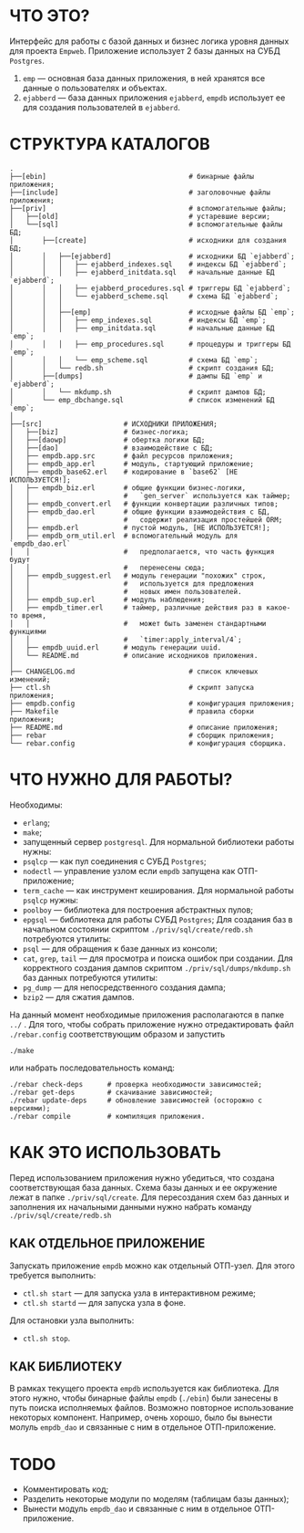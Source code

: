 # ЧТО ЭТО?

Интерфейс для работы с базой данных и бизнес логика уровня данных
для проекта `Empweb`.
Приложение использует 2 базы данных на СУБД `Postgres`.

1. `emp`      — основная база данных приложения,
в ней хранятся все данные о пользователях и объектах.
2. `ejabberd` — база данных приложения `ejabberd`, `empdb`
использует ее для создания пользователей в `ejabberd`.

# СТРУКТУРА КАТАЛОГОВ
    .
    ├──[ebin]                                   # бинарные файлы приложения;
    ├──[include]                                # заголовочные файлы приложения;
    ├──[priv]                                   # вспомогательные файлы;
    │   ├──[old]                                # устаревшие версии;
    │   └──[sql]                                # вспомогательные файлы БД;
    │       ├──[create]                         # исходники для создания БД;
    │       │   ├──[ejabberd]                   # исходники БД `ejabberd`;
    │       │   │   ├── ejabberd_indexes.sql    # индексы БД `ejabberd`;
    │       │   │   ├── ejabberd_initdata.sql   # начальные данные БД `ejabberd`;
    │       │   │   ├── ejabberd_procedures.sql # триггеры БД `ejabberd`;
    │       │   │   └── ejabberd_scheme.sql     # схема БД `ejabberd`;
    │       │   │
    │       │   ├──[emp]                        # исходные файлы БД `emp`;
    │       │   │   ├── emp_indexes.sql         # индексы БД `emp`;
    │       │   │   ├── emp_initdata.sql        # начальные данные БД `emp`;
    │       │   │   ├── emp_procedures.sql      # процедуры и триггеры БД `emp`;
    │       │   │   └── emp_scheme.sql          # схема БД `emp`;
    │       │   └── redb.sh                     # скрипт создания БД;
    │       ├──[dumps]                          # дампы БД `emp` и `ejabberd`;
    │       │   └── mkdump.sh                   # скрипт дампов БД;
    │       └── emp_dbchange.sql                # список изменений БД `emp`;
    │
    ├──[src]                    # ИСХОДНИКИ ПРИЛОЖЕНИЯ;
    │   ├──[biz]                # бизнес-логика;
    │   ├──[daowp]              # обертка логики БД;
    │   ├──[dao]                # взаимодействие с БД;
    │   ├── empdb.app.src       # файл ресурсов приложения;
    │   ├── empdb_app.erl       # модуль, стартующий приложение;
    │   ├── empdb_base62.erl    # кодирование в `base62` [НЕ ИСПОЛЬЗУЕТСЯ!];
    │   ├── empdb_biz.erl       # общие функции бизнес-логики,
    │   │                       #   `gen_server` используется как таймер;
    │   ├── empdb_convert.erl   # функции конвертации различных типов;
    │   ├── empdb_dao.erl       # общие функции взаимодействия с БД,
    │   │                       #   содержит реализация простейшей ORM;
    │   ├── empdb.erl           # пустой модуль, [НЕ ИСПОЛЬЗУЕТСЯ!];
    │   ├── empdb_orm_util.erl  # вспомогательный модуль для `empdb_dao.erl`
    │   │                       #   предполагается, что часть функция будут
    │   │                       #   перенесены сюда;
    │   ├── empdb_suggest.erl   # модуль генерации "похожих" строк,
    │   │                       #   используется для предложения
    │   │                       #   новых имен пользователей.
    │   ├── empdb_sup.erl       # модуль наблюдения;
    │   ├── empdb_timer.erl     # таймер, различные действия раз в какое-то время,
    │   │                       #   может быть заменен стандартными функциями
    │   │                       #   `timer:apply_interval/4`;
    │   ├── empdb_uuid.erl      # модуль генерации uuid.
    │   └── README.md           # описание исходников приложения.
    │
    ├── CHANGELOG.md                            # список ключевых изменений;
    ├── ctl.sh                                  # скрипт запуска приложения;
    ├── empdb.config                            # конфигурация приложения;
    ├── Makefile                                # правила сборки приложения;
    ├── README.md                               # описание приложения;
    ├── rebar                                   # сборщик приложения;
    └── rebar.config                            # конфигурация сборщика.

# ЧТО НУЖНО ДЛЯ РАБОТЫ?

Необходимы:
*   `erlang`;
*   `make`;
*   запущенный сервер `postgresql`.
Для нормальной библиотеки работы нужны:
*   `psqlcp`      — как пул соединения с СУБД `Postgres`;
*   `nodectl`     — управление узлом если `empdb` запущена как ОТП-приложение;
*   `term_cache`  — как инструмент кеширования.
Для нормальной работы `psqlcp` нужны:
*   `poolboy`     — библиотека для построения абстрактных пулов;
*   `epgsql`      — библиотека для работы СУБД `Postgres`;
Для создания баз в начальном состоянии скриптом `./priv/sql/create/redb.sh`
потребуются утилиты:
*   `psql`            — для обращения к базе данных из консоли;
*   `cat`, `grep`, `tail` — для просмотра и поиска ошибок при создании.
Для корректного создания дампов скриптом `./priv/sql/dumps/mkdump.sh`
баз данных потребуются утилиты:
*   `pg_dump`     — для непосредственного создания дампа;
*   `bzip2`       — для сжатия дампов.

На данный момент необходимые приложения располагаются в папке `../` .
Для того, чтобы собрать приложение нужно отредактировать файл `./rebar.config`
соответствующим образом и запустить

    ./make

или набрать последовательность команд:

    ./rebar check-deps      # проверка необходимости зависимостей;
    ./rebar get-deps        # скачивание зависимостей;
    ./rebar update-deps     # обновление зависимостей (осторожно с версиями);
    ./rebar compile         # компиляция приложения.

# КАК ЭТО ИСПОЛЬЗОВАТЬ

Перед использованием приложения нужно убедиться,
что создана соответствующая база данных.
Схема базы данных и ее окружение лежат в папке `./priv/sql/create`.
Для пересоздания схем баз данных и заполнения их начальными данными
нужно набрать команду `./priv/sql/create/redb.sh`

## КАК ОТДЕЛЬНОЕ ПРИЛОЖЕНИЕ

Запускать приложение `empdb` можно как отдельный ОТП-узел.
Для этого требуется выполнить:

*   `ctl.sh start`  — для запуска узла в интерактивном режиме;
*   `ctl.sh startd` — для запуска узла в фоне.

Для остановки узла выполнить:

*   `ctl.sh stop`.

## КАК БИБЛИОТЕКУ

В рамках текущего проекта `empdb` используется как библиотека.
Для этого нужно, чтобы бинарные файлы `empdb` (`./ebin`)
были занесены в путь поиска исполняемых файлов.
Возможно повторное использование некоторых компонент.
Например, очень хорошо, было бы вынести молуль `empdb_dao`
и связанные с ним в отдельное ОТП-приложение.

# TODO

*   Комментировать код;
*   Разделить некоторые модули по моделям (таблицам базы данных);
*   Вынести модуль `empdb_dao` и связанные с ним в отдельное ОТП-приложение.


